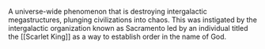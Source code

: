 A universe-wide phenomenon that is destroying intergalactic megastructures, plunging civilizations into chaos. This was instigated by the intergalactic organization known as Sacramento led by an individual titled the [[Scarlet King]] as a way to establish order in the name of God.